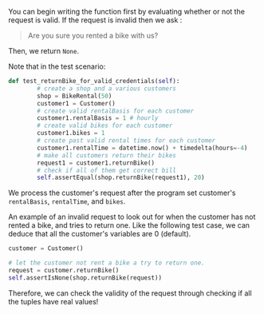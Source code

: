 <!--title={Return Bike: Validity of the Request}-->

<!--badges={Python:15}-->

<!-- concepts={none.mdx, Tuples.mdx} -->

You can begin writing the function first by evaluating whether or not the request is valid.  If the request is invalid then we ask : 

> Are you sure you rented a bike with us?

 Then, we return `None`.

Note that in the test scenario:

```python
def test_returnBike_for_valid_credentials(self):    
        # create a shop and a various customers
        shop = BikeRental(50)
        customer1 = Customer()      
        # create valid rentalBasis for each customer
        customer1.rentalBasis = 1 # hourly
        # create valid bikes for each customer
        customer1.bikes = 1
        # create past valid rental times for each customer
        customer1.rentalTime = datetime.now() + timedelta(hours=-4)
        # make all customers return their bikes
        request1 = customer1.returnBike()
        # check if all of them get correct bill
        self.assertEqual(shop.returnBike(request1), 20)
```

We process the customer's request after the program set customer's `rentalBasis`, `rentalTime`, and `bikes`.

An example of an invalid request to look out for when the customer has not rented a bike, and tries to return one. Like the following test case, we can deduce that all the customer's variables are 0 (default). 

```python
customer = Customer()

# let the customer not rent a bike a try to return one.
request = customer.returnBike()
self.assertIsNone(shop.returnBike(request))
```

Therefore, we can check the validity of the request through checking if all the tuples have real values! 